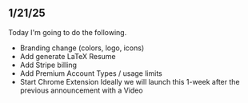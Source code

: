 ## 1/21/25

Today I'm going to do the following.
- Branding change (colors, logo, icons)
- Add generate LaTeX Resume
- Add Stripe billing
- Add Premium Account Types / usage limits
- Start Chrome Extension
Ideally we will launch this 1-week after the previous announcement with a Video

